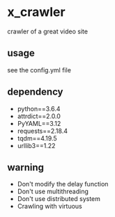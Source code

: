 # x_crawler
crawler of a great video site

## usage
see the config.yml file
## dependency
- python==3.6.4
- attrdict==2.0.0
- PyYAML==3.12
- requests==2.18.4
- tqdm==4.19.5
- urllib3==1.22
## warning
- Don't modify the delay function
- Don't use multithreading
- Don't use distributed system
- Crawling with virtuous

